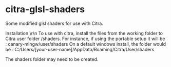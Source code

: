 # citra-glsl-shaders
Some modified glsl shaders for use with Citra. 

Installation \r\n
To use with citra, install the files from the working folder to Citra user folder /shaders. For instance, if using the portable setup it will be : 
canary-mingw/user/shaders
On a default windows install, the folder would be : C:/Users/[your-user-name]/AppData/Roaming/Citra/User/shaders

The shaders folder may need to be created. 
